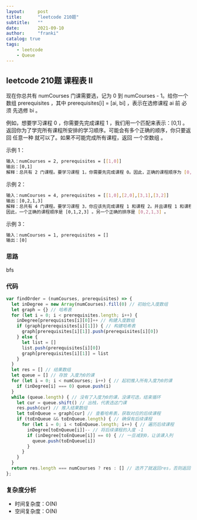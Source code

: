```yaml
---
layout:     post
title:      "leetcode 210题"
subtitle:   ""
date:       2021-09-10
author:     "franki"
catalog: true
tags:
    - leetcode
    - Queue
---
```


## leetcode 210题 课程表 II

现在你总共有 numCourses 门课需要选，记为 0 到 numCourses - 1。给你一个数组 prerequisites ，其中 prerequisites[i] = [ai, bi] ，表示在选修课程 ai 前 必须 先选修 bi 。

例如，想要学习课程 0 ，你需要先完成课程 1 ，我们用一个匹配来表示：[0,1] 。
返回你为了学完所有课程所安排的学习顺序。可能会有多个正确的顺序，你只要返回 任意一种 就可以了。如果不可能完成所有课程，返回 一个空数组 。

示例 1：

```bash
输入：numCourses = 2, prerequisites = [[1,0]]
输出：[0,1]
解释：总共有 2 门课程。要学习课程 1，你需要先完成课程 0。因此，正确的课程顺序为 [0,1] 。
```

示例 2：

```bash
输入：numCourses = 4, prerequisites = [[1,0],[2,0],[3,1],[3,2]]
输出：[0,2,1,3]
解释：总共有 4 门课程。要学习课程 3，你应该先完成课程 1 和课程 2。并且课程 1 和课程 2 都应该排在课程 0 之后。
因此，一个正确的课程顺序是 [0,1,2,3] 。另一个正确的排序是 [0,2,1,3] 。
```

示例 3：

```bash
输入：numCourses = 1, prerequisites = []
输出：[0]
```

### 思路

bfs

### 代码

```js
var findOrder = (numCourses, prerequisites) => {
  let inDegree = new Array(numCourses).fill(0) // 初始化入度数组
  let graph = {} // 哈希表
  for (let i = 0; i < prerequisites.length; i++) {
    inDegree[prerequisites[i][0]]++ // 构建入度数组
    if (graph[prerequisites[i][1]]) { // 构建哈希表
      graph[prerequisites[i][1]].push(prerequisites[i][0])
    } else {
      let list = []
      list.push(prerequisites[i][0])
      graph[prerequisites[i][1]] = list
    }
  }
  let res = [] // 结果数组
  let queue = [] // 存放 入度为0的课
  for (let i = 0; i < numCourses; i++) { // 起初推入所有入度为0的课
    if (inDegree[i] === 0) queue.push(i)
  }
  while (queue.length) { // 没有了入度为0的课，没课可选，结束循环
    let cur = queue.shift() // 出栈，代表选这门课
    res.push(cur) // 推入结果数组
    let toEnQueue = graph[cur] // 查看哈希表，获取对应的后续课程
    if (toEnQueue && toEnQueue.length) { // 确保有后续课程
      for (let i = 0; i < toEnQueue.length; i++) { // 遍历后续课程
        inDegree[toEnQueue[i]]-- // 将后续课程的入度 -1
        if (inDegree[toEnQueue[i]] == 0) { // 一旦减到0，让该课入列
          queue.push(toEnQueue[i])
        }
      }
    }
  }
  return res.length === numCourses ? res : [] // 选齐了就返回res，否则返回[]
};
```

### 复杂度分析

- 时间复杂度：O(N)
- 空间复杂度：O(N)
